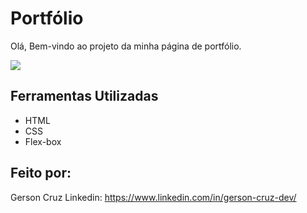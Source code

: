 # Portfólio
Olá, Bem-vindo ao projeto da minha página de portfólio.

<img src="./assets/portfólio.png">

## Ferramentas Utilizadas
- HTML
- CSS
- Flex-box

## Feito por:
Gerson Cruz
Linkedin: https://www.linkedin.com/in/gerson-cruz-dev/
